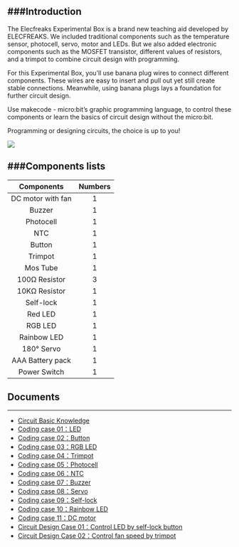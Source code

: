 ###Introduction
---
The Elecfreaks Experimental Box is a brand new teaching aid developed by ELECFREAKS. We included traditional components such as the temperature sensor, photocell, servo, motor and LEDs. But we also added electronic components such as the MOSFET transistor, different values of resistors, and a trimpot to combine circuit design with programming.

For this Experimental Box, you’ll use banana plug wires to connect different components. These wires are easy to insert and pull out yet still create stable connections. Meanwhile, using banana plugs lays a foundation for further circuit design.

Use makecode - micro:bit’s graphic programming language, to control these components or learn the basics of circuit design without the micro:bit. 

Programming or designing circuits, the choice is up to you!

![](https://i.imgur.com/yg4f3xe.jpg)

###Components lists
---
Components | Numbers
:-: | :-: 
DC motor with fan|1
Buzzer|1
Photocell|1
NTC|1
Button|1
Trimpot|1
Mos Tube|1
100Ω Resistor|3
10KΩ Resistor|1
Self-lock|1
Red LED|1
RGB LED|1
Rainbow LED|1
180° Servo|1
AAA Battery pack|1
Power Switch|1


## Documents
---
- [Circuit Basic Knowledge](/Circuit_knowledge/)
- [Coding case 01：LED](//)
- [Coding case 02：Button](//)  
- [Coding case 03：RGB LED](//)  
- [Coding case 04：Trimpot](//)
- [Coding case 05：Photocell](//) 
- [Coding case 06：NTC](//) 
- [Coding case 07：Buzzer](//) 
- [Coding case 08：Servo](//) 
- [Coding case 09：Self-lock](//) 
- [Coding case 10：Rainbow LED](//) 
- [Coding case 11：DC motor](//) 
- [Circuit Design Case 01：Control LED by self-lock button](//)
- [Circuit Design Case 02：Control fan speed by trimpot](//)  
